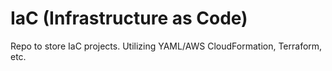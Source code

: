 # IaC (Infrastructure as Code)

Repo to store IaC projects.
Utilizing YAML/AWS CloudFormation, Terraform, etc.

